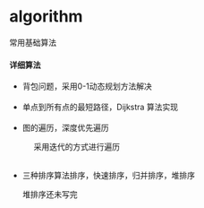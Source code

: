 # algorithm
常用基础算法
<h4>详细算法</h4>
<ul>
  <li>背包问题，采用0-1动态规划方法解决</li>
  <li>单点到所有点的最短路径，Dijkstra 算法实现</li>
  <li>图的遍历，深度优先遍历 
    <p>
      采用迭代的方式进行遍历</p>
  </li>
  <li>三种排序算法排序，快速排序，归并排序，堆排序
  <p>堆排序还未写完</p>
  </li>
</ul>
